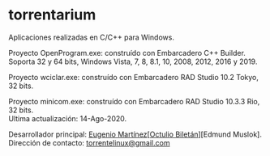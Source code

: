 # torrentarium

Aplicaciones realizadas en C/C++ para Windows.<br>

Proyecto OpenProgram.exe: construído con Embarcadero C++ Builder.<br>
Soporta 32 y 64 bits, Windows Vista, 7, 8, 8.1, 10, 2008, 2012, 2016 y 2019.<br>

Proyecto wciclar.exe: construído con Embarcadero RAD Studio 10.2 Tokyo, 32 bits.<br>

Proyecto minicom.exe: construído con Embarcadero RAD Studio 10.3.3 Rio, 32 bits.<br>
Ultima actualización: 14-Ago-2020.<br>

Desarrollador principal: <a href="https://ar.linkedin.com/in/eugenio-mart%C3%ADnez-ob1">Eugenio Martínez</a>[<a href="https://www.bing.com/search?q=octulio+bilet%C3%A1n">Octulio Biletán</a>][Edmund Muslok].<br>
Dirección de contacto: torrentelinux@gmail.com<br>
